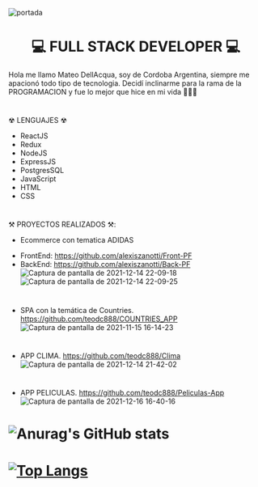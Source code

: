 ![portada](https://user-images.githubusercontent.com/29457718/141834763-37867cfc-35d7-4cea-b135-5d38a93fed12.png)

### 					    <h1 align='Center'>💻 FULL STACK DEVELOPER 💻</h1>

Hola me llamo Mateo DellAcqua, soy de Cordoba Argentina, siempre me apacionó todo tipo de tecnologia. Decidí inclinarme para la rama de la PROGRAMACION y fue lo mejor que hice en mi vida 🚀🚀🚀
#
☢ LENGUAJES ☢
- ReactJS
- Redux
- NodeJS
- ExpressJS
- PostgresSQL
- JavaScript
- HTML
- CSS
#
⚒️ PROYECTOS REALIZADOS ⚒️:


- Ecommerce con tematica ADIDAS 
* FrontEnd: https://github.com/alexiszanotti/Front-PF
* BackEnd: https://github.com/alexiszanotti/Back-PF
![Captura de pantalla de 2021-12-14 22-09-18](https://user-images.githubusercontent.com/29457718/146104283-6702af3c-9524-4f1b-8a79-f0522250a670.png)
![Captura de pantalla de 2021-12-14 22-09-25](https://user-images.githubusercontent.com/29457718/146104286-e40f459a-36d4-47a8-87a8-0d4e226df2ca.png)



#
- SPA con la temática de Countries.
https://github.com/teodc888/COUNTRIES_APP
![Captura de pantalla de 2021-11-15 16-14-23](https://user-images.githubusercontent.com/29457718/141840473-8439d751-d03a-40f1-b391-726102ba1609.png)

#
- APP CLIMA. https://github.com/teodc888/Clima
![Captura de pantalla de 2021-12-14 21-42-02](https://user-images.githubusercontent.com/29457718/146102186-e3ba5915-976b-44b2-8ec6-04c9aada9d15.png)

#
- APP PELICULAS.
https://github.com/teodc888/Peliculas-App
![Captura de pantalla de 2021-12-16 16-40-16](https://user-images.githubusercontent.com/29457718/146437972-3d0c5883-443e-4b9a-b5cc-a577ab3f8019.png)

# ![Anurag's GitHub stats](https://github-readme-stats.vercel.app/api?username=teodc888&show_icons=true&theme=radical)
# [![Top Langs](https://github-readme-stats.vercel.app/api/top-langs/?username=teodc888&layout=compact)](https://github.com/teodc888/github-readme-stats)
